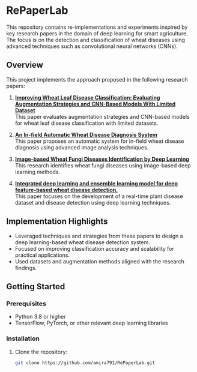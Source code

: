 # RePaperLab
This repository contains re-implementations and experiments inspired by key research papers in the domain of deep learning for smart agriculture. The focus is on the detection and classification of wheat diseases using advanced techniques such as convolutional neural networks (CNNs).
## Overview
This project implements the approach proposed in the following research papers:

1. **[Improving Wheat Leaf Disease Classification: Evaluating Augmentation Strategies and CNN-Based Models With Limited Dataset](https://ieeexplore.ieee.org/abstract/document/10521470)**  
   This paper evaluates augmentation strategies and CNN-based models for wheat leaf disease classification with limited datasets.

2. **[An In-field Automatic Wheat Disease Diagnosis System](https://arxiv.org/pdf/1710.08299)**  
   This paper proposes an automatic system for in-field wheat disease diagnosis using advanced image analysis techniques.

3. **[Image-based Wheat Fungi Diseases Identification by Deep Learning](https://www.mdpi.com/2223-7747/10/8/1500)**  
   This research identifies wheat fungi diseases using image-based deep learning methods.

4. **[Integrated deep learning and ensemble learning model for deep feature-based wheat disease detection.](https://ieeexplore.ieee.org/stamp/stamp.jsp?arnumber=10414062)**  
   This paper focuses on the development of a real-time plant disease dataset and disease detection using deep learning techniques.

## Implementation Highlights
- Leveraged techniques and strategies from these papers to design a deep learning-based wheat disease detection system.
- Focused on improving classification accuracy and scalability for practical applications.
- Used datasets and augmentation methods aligned with the research findings.

## Getting Started
### Prerequisites
- Python 3.8 or higher
- TensorFlow, PyTorch, or other relevant deep learning libraries

### Installation
1. Clone the repository:  
   ```bash
   git clone https://github.com/amira791/RePaperLab.git
